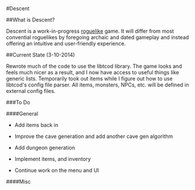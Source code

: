 #Descent

##What is Descent?

Descent is a work-in-progress [roguelike](http://en.wikipedia.org/wiki/Roguelike) game. It will differ from most convential roguelikes by foregoing archaic and dated gameplay and instead offering an intuitive and user-friendly experience.

##Current State (3-10-2014)

Rewrote much of the code to use the libtcod library. The game looks and feels much nicer as a result, and I now have access to useful things like generic lists. Temporarily took out items while I figure out how to use libtcod's config file parser. All items, monsters, NPCs, etc. will be defined in external config files.

###To Do

####General

- Add items back in

- Improve the cave generation and add another cave gen algorithm

- Add dungeon generation

- Implement items, and inventory

- Continue work on the menu and UI

####Misc
